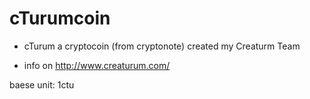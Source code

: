 # cTurumcoin

- cTurum a cryptocoin (from cryptonote) created my Creaturm Team 
>
- info on http://www.creaturum.com/

baese unit: 1ctu

